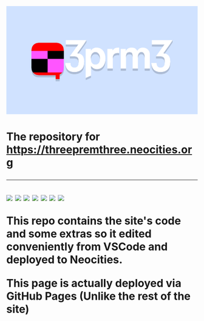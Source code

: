 <title>3prm3's Site: Template</title>
<meta name="title" content="3prm3's Site: Pre-Site">
<meta name="description" content="This is the README.md found in the repo.">

<!-- Open Graph / Facebook -->
<meta property="og:type" content="website">
<meta property="og:url" content="https://3prm3.github.io/website/">
<meta property="og:title" content="3prm3's Site: Pre-Site">
<meta property="og:description" content="This is the README.md found in the repo.">
<meta property="og:image" content="https://threepremthree.neocities.org/img/meta3prm3.png">

<!-- Twitter -->
<meta property="twitter:card" content="summary_large_image">
<meta property="twitter:url" content="https://3prm3.github.io/website/">
<meta property="twitter:title" content="3prm3's Site: Pre-Site">
<meta property="twitter:description" content="This is the README.md found in the repo.">
<meta property="twitter:image" content="https://threepremthree.neocities.org/img/meta3prm3.png">
<link href="site/css/style.min.css" rel="stylesheet" type="text/css" media="all">
<link href="https://cdn.jsdelivr.net/npm/bootstrap/dist/css/bootstrap.min.css" rel="stylesheet">

![3prm3](site/img/meta3prm3.png)

<h1>The repository for <a class="dark-text" href="https://threepremthree.neocities.org">https://threepremthree.neocities.org</a>
<hr>

![](https://img.shields.io/github/workflow/status/3prm3/website/Deploy%20site%20to%20Neocities/master?style=for-the-badge&logo=github)
![](https://img.shields.io/badge/website-000000?style=for-the-badge&logo=About.me&logoColor=white)
![](https://img.shields.io/badge/Bootstrap-563D7C?style=for-the-badge&logo=bootstrap&logoColor=white)
![](https://img.shields.io/badge/CSS3-1572B6?style=for-the-badge&logo=css3&logoColor=white)
![](https://img.shields.io/badge/MADE%20IN%20VSCODE-blue?style=for-the-badge&logo=visualstudiocode&logoColor=white)
![](https://img.shields.io/badge/Tailwind_CSS-38B2AC?style=for-the-badge&logo=tailwind-css&logoColor=white)
![](https://img.shields.io/badge/HTML5-E34F26?style=for-the-badge&logo=html5&logoColor=white)



This repo contains the site's code and some extras so it edited conveniently from VSCode and deployed to Neocities.<br>

This page is actually deployed via GitHub Pages (Unlike the rest of the site)


